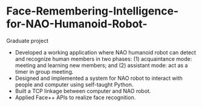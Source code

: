 # Face-Remembering-Intelligence-for-NAO-Humanoid-Robot-
Graduate project
-	Developed a working application where NAO humanoid robot can detect and recognize human members in two phases: (1) acquaintance mode: meeting and learning new members; and (2) assistant mode: act as a timer in group meeting.
-	Designed and implemented a system for NAO robot to interact with people and computer using self-taught Python. 
-	Built a TCP linkage between computer and NAO robot. 
-	Applied Face++ APIs to realize face recognition.
